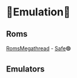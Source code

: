 # 💾Emulation💾

## Roms
[RomsMegathread](https://r-roms.gitlab.io/megathread/) - [Safe](https://www.urlvoid.com/scan/r-roms.gitlab.io/)🟢

## Emulators
